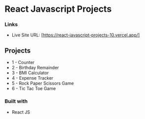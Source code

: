 # React Javascript Projects

### Links

- Live Site URL: [https://react-javascript-projects-10.vercel.app/]

## Projects

- 1 - Counter
- 2 - Birthday Remainder
- 3 - BMI Calculator
- 4 - Expense Tracker
- 5 - Rock Paper Scissors Game
- 6 - Tic Tac Toe Game

### Built with

- React JS

